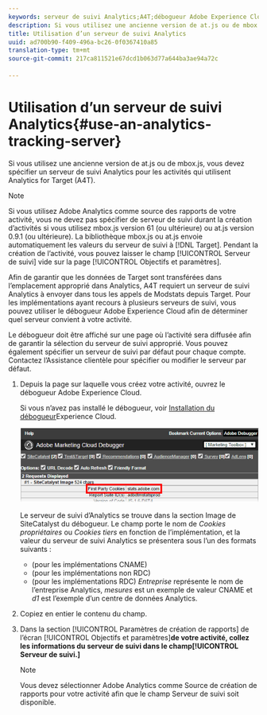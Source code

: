 ```yaml
---
keywords: serveur de suivi Analytics;A4T;débogueur Adobe Experience Cloud;source de rapports
description: Si vous utilisez une ancienne version de at.js ou de mbox.js, vous devez spécifier un serveur de suivi Analytics pour les activités qui utilisent Analytics for Target (A4T).
title: Utilisation d’un serveur de suivi Analytics
uuid: ad700b90-f409-496a-bc26-0f0367410a85
translation-type: tm+mt
source-git-commit: 217ca811521e67dcd1b063d77a644ba3ae94a72c

---
```



# Utilisation d’un serveur de suivi Analytics{#use-an-analytics-tracking-server}

Si vous utilisez une ancienne version de at.js ou de mbox.js, vous devez spécifier un serveur de suivi Analytics pour les activités qui utilisent Analytics for Target (A4T).

>[!NOTE]
>
>Si vous utilisez Adobe Analytics comme source des rapports de votre activité, vous ne devez pas spécifier de serveur de suivi durant la création d’activités si vous utilisez mbox.js version 61 (ou ultérieure) ou at.js version 0.9.1 (ou ultérieure). La bibliothèque mbox.js ou at.js envoie automatiquement les valeurs du serveur de suivi à [!DNL Target]. Pendant la création de l’activité, vous pouvez laisser le champ [!UICONTROL Serveur de suivi] vide sur la page [!UICONTROL Objectifs et paramètres].

Afin de garantir que les données de Target sont transférées dans l’emplacement approprié dans Analytics, A4T requiert un serveur de suivi Analytics à envoyer dans tous les appels de Modstats depuis Target. Pour les implémentations ayant recours à plusieurs serveurs de suivi, vous pouvez utiliser le débogueur Adobe Experience Cloud afin de déterminer quel serveur convient à votre activité.

Le débogueur doit être affiché sur une page où l’activité sera diffusée afin de garantir la sélection du serveur de suivi approprié. Vous pouvez également spécifier un serveur de suivi par défaut pour chaque compte. Contactez l’Assistance clientèle pour spécifier ou modifier le serveur par défaut.

1. Depuis la page sur laquelle vous créez votre activité, ouvrez le débogueur Adobe Experience Cloud.

   Si vous n’avez pas installé le débogueur, voir [Installation du débogueur](https://docs.adobe.com/content/help/en/debugger/using/install-debugger.html)Experience Cloud.

   ![](assets/Screen_DebuggerTrackServ.png)

   Le serveur de suivi d’Analytics se trouve dans la section Image de SiteCatalyst du débogueur. Le champ porte le nom de *Cookies propriétaires* ou *Cookies tiers* en fonction de l’implémentation, et la valeur du serveur de suivi Analytics se présentera sous l’un des formats suivants :

   * (pour les implémentations CNAME)
   * (pour les implémentations non RDC)
   * (pour les implémentations RDC)
   *Entreprise* représente le nom de l’entreprise Analytics, *mesures* est un exemple de valeur CNAME et *d1* est l’exemple d’un centre de données Analytics.
1. Copiez en entier le contenu du champ.
1. Dans la section [!UICONTROL Paramètres de création de rapports] de l’écran [!UICONTROL Objectifs et paramètres]**de votre activité, collez les informations du serveur de suivi dans le champ[!UICONTROL Serveur de suivi.]**

   >[!NOTE]
   >
   >Vous devez sélectionner Adobe Analytics comme Source de création de rapports pour votre activité afin que le champ Serveur de suivi soit disponible.

